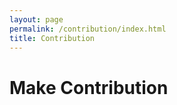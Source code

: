 ```yaml
---
layout: page
permalink: /contribution/index.html
title: Contribution
---
```


# Make Contribution




